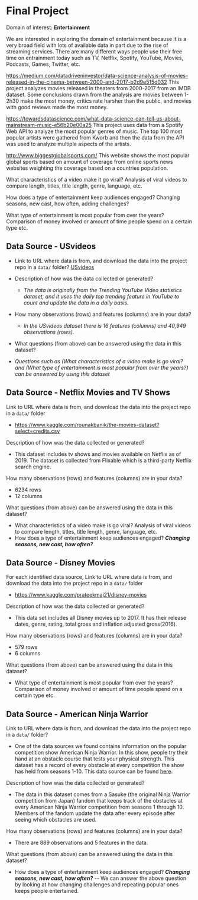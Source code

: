 
# Final Project

Domain of interest: **Entertainment**

We are interested in exploring the domain of entertainment because it is a very broad field with lots of available data in part due to the rise of streaming services. There are many different ways people use their free time on entrainment today such as TV, Netflix, Spotify, YouTube, Movies, Podcasts, Games, Twitter, etc.


https://medium.com/datadriveninvestor/data-science-analysis-of-movies-released-in-the-cinema-between-2000-and-2017-b2d9e515d032
This project analyzes movies released in theaters from 2000-2017 from an IMDB dataset. Some conclusions drawn from the analysis are movies between 1-2h30 make the most money, critics rate harsher than the public, and movies with good reviews made the most money.

https://towardsdatascience.com/what-data-science-can-tell-us-about-mainstream-music-e56b20e00a25
This project uses data from a Spotify Web API to analyze the most popular genres of music. The top 100 most popular artists were gathered from Kworb and then the data from the API was used to analyze multiple aspects of the artists.

http://www.biggestglobalsports.com/
This website shows the most popular global sports based on amount of coverage from online sports news websites weighting the coverage based on a countries population.  



What characteristics of a video make it go viral? Analysis of viral videos to compare length, titles, title length, genre, language, etc.

How does a type of entertainment keep audiences engaged? Changing seasons, new cast, how often, adding challenges?

What type of entertainment is most popular from over the years? Comparison of money involved or amount of time people spend on a certain type etc.

## Data Source - USvideos

- Link to URL where data is from, and download the data into the project repo in a `data/` folder?
[USvideos](https://www.kaggle.com/datasnaek/youtube-new?select=USvideos.csv)


- Description of how was the data collected or generated?

  - *The data is originally from the Trending YouTube Video statistics dataset, and it uses the daily top trending feature in YouTube to count and update the data in a daily basis.*


- How many observations (rows) and features (columns) are in your data?

  - *In the USvideos dataset there is 16 features (columns) and 40,949 observations (rows).*


- What questions (from above) can be answered using the data in this dataset?


- *Questions such as (What characteristics of a video make is go viral? and (What type of entertainment is most popular from over the years?) can be answered by using this dataset*


## Data Source - Netflix Movies and TV Shows
Link to URL where data is from, and download the data into the project repo in a `data/` folder
- https://www.kaggle.com/rounakbanik/the-movies-dataset?select=credits.csv

Description of how was the data collected or generated?
- This dataset includes tv shows and movies available on Netflix as of 2019. The dataset is collected from Flixable which is a third-party Netflix search engine.

How many observations (rows) and features (columns) are in your data?
- 6234 rows
- 12 columns


What questions (from above) can be answered using the data in this dataset?
- What characteristics of a video make is go viral? Analysis of viral videos to compare length, titles, title length, genre, language, etc.
- How does a type of entertainment keep audiences engaged? _**Changing seasons, new cast, how often?**_

## Data Source - Disney Movies
For each identified data source,
Link to URL where data is from, and download the data into the project repo in a `data/` folder

- https://www.kaggle.com/prateekmaj21/disney-movies

Description of how was the data collected or generated?
- This data set includes all Disney movies up to 2017. It has their release dates, genre, rating, total gross and inflation adjusted gross(2016).

How many observations (rows) and features (columns) are in your data?
- 579 rows
- 6 columns


What questions (from above) can be answered using the data in this dataset?
- What type of entertainment is most popular from over the years? Comparison of money involved or amount of time people spend on a certain type etc.


## Data Source - American Ninja Warrior

Link to URL where data is from, and download the data into the project repo in a `data/` folder?
- One of the data sources we found contains information on the popular competition show American Ninja Warrior. In this show, people try their hand at an obstacle course that tests your physical strength. This dataset has a record of every obstacle at every competition the show has held from seasons 1-10. This data source can be found [here](https://data.world/ninja/anw-obstacle-history).

Description of how was the data collected or generated?
- The data in this dataset comes from a Sasuke (the original Ninja Warrior competition from Japan) fandom that keeps track of the obstacles at every American Ninja Warrior competition from seasons 1 through 10. Members of the fandom update the data after every episode after seeing which obstacles are used.

How many observations (rows) and features (columns) are in your data?
- There are 889 observations and 5 features in the data.


What questions (from above) can be answered using the data in this dataset?
- How does a type of entertainment keep audiences engaged? _**Changing seasons, new cast, how often?**_
-- We can answer the above question by looking at how changing challenges and repeating 
   popular ones keeps people entertained.

